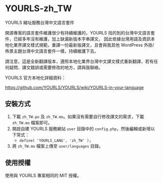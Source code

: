 # YOURLS-zh_TW
YOURLS 縮址服務台灣中文語言套件

開源專案的語言套件維護很少有持續維護的，YOURLS 找的到的台灣中文語言套件，已經多年沒有維護，加上缺漏新版本字串譯文， 因此依據台灣用語及資訊本地化業界譯文樣式規範，重譯一份最新版譯文，且會與我其他 WordPress 外掛/佈景主題台灣中文語言套件一樣，持續維護下去。

請注意，這是全新翻譯版本，遵照本地化業界台灣中文譯文樣式重新翻譯，若有任何疑問、譯文錯誤或需要修改的地方，請與我聯絡。 

YOURLS 官方本地化詳細資料：

https://github.com/YOURLS/YOURLS/wiki/YOURLS-in-your-language

## 安裝方式

1. 下載 `zh_TW.po` 及 `zh_TW.mo`。如果沒有需要自行修改譯文的需求，下載 `zh_TW.mo` 檔案即可。
2. 開啟自建 YOURLS 服務網站 `user` 目錄中的 `config.php`，然後編輯或新增以下常式：
    - `define( 'YOURLS_LANG', 'zh_TW' );`
3. 將 `zh_TW.mo` 檔案上傳至 `user/languages` 目錄。

## 使用授權

使用與 YOURLS 專案相同的 MIT 授權。
